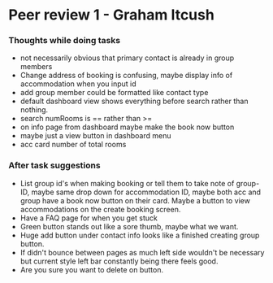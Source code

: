 # Peer review 1 - Graham Itcush

### Thoughts while doing tasks

- not necessarily obvious that primary contact is already in group members
- Change address of booking is confusing, maybe display info of accommodation when you input id
- add group member could be formatted like contact type
- default dashboard view shows everything before search rather than nothing.
- search numRooms is == rather than >= 
- on info page from dashboard maybe make the book now button
- maybe just a view button in dashboard menu
- acc card number of total rooms

### After task suggestions

- List group id's when making booking or tell them to take note of group-ID, maybe same drop down for accommodation ID, maybe both acc and group have a book now button on their card. Maybe a button to view accommodations on the create booking screen.
- Have a FAQ page for when you get stuck
- Green button stands out like a sore thumb, maybe what we want.
- Huge add button under contact info looks like a finished creating group button.
- If didn't bounce between pages as much left side wouldn't be necessary but current style left bar constantly being there feels good.
- Are you sure you want to delete on button.